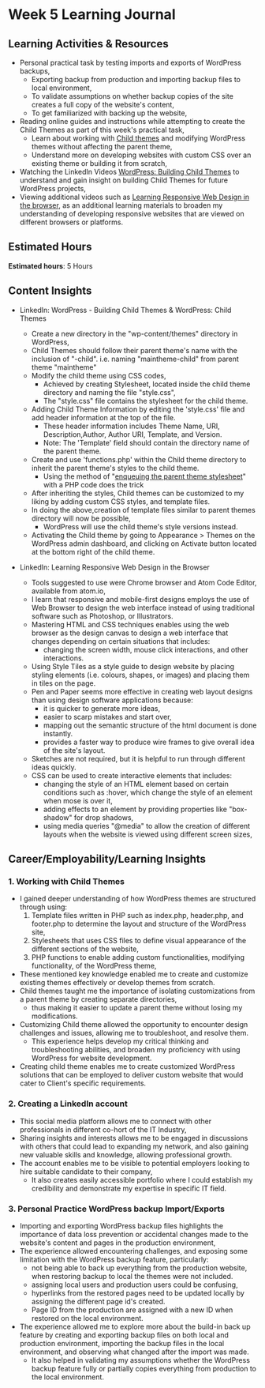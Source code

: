 # Week 5 Learning Journal <br/>

## Learning Activities & Resources
* Personal practical task by testing imports and exports of WordPress backups,
  * Exporting backup from production and importing backup files to local environment,
  * To validate assumptions on whether backup copies of the site creates a full copy of the website's content,
  * To get familiarized with backing up the website,
* Reading online guides and instructions while attempting to create the Child Themes as part of this week's practical task,
  * Learn about working with [Child themes](https://developer.wordpress.org/themes/advanced-topics/child-themes/) and modifying WordPress themes without affecting the parent theme,
  * Understand more on developing websites with custom CSS over an existing theme or building it from scratch,
* Watching the LinkedIn Videos [WordPress: Building Child Themes](https://www.linkedin.com/learning/wordpress-building-child-themes-3/what-you-need-to-know?autoSkip=true&resume=false&u=2223545) to understand and gain insight on building Child Themes for future WordPress projects,
* Viewing additional videos such as [Learning Responsive Web Design in the browser](https://www.linkedin.com/learning/learning-responsive-web-design-in-the-browser/welcome?u=2223545), as an additional learning materials to broaden my understanding of developing responsive websites that are viewed on different browsers or platforms.


## Estimated Hours
**Estimated hours**: 5 Hours

## Content Insights
* LinkedIn: WordPress - Building Child Themes & WordPress: Child Themes
  - Create a new directory in the "wp-content/themes" directory in WordPress,
  - Child Themes should follow their parent theme's name with the inclusion of "-child". i.e. naming "maintheme-child" from parent theme "maintheme"
  - Modify the child theme using CSS codes,
    - Achieved by creating Stylesheet, located inside the child theme directory and naming the file "style.css",
    - The "style.css" file contains the stylesheet for the child theme.
  - Adding Child Theme Information by editing the 'style.css' file and add header information at the top of the file.
    - These header information includes Theme Name, URI, Description,Author, Author URI, Template, and Version.
    - Note: The 'Template' field should contain the directory name of the parent theme.
  - Create and use 'functions.php' within the Child theme directory to inherit the parent theme's styles to the child theme.
    - Using the method of "[enqueuing the parent theme stylesheet](https://www.wpthemedetector.com/child-themes-enqueuing-the-parent-theme-stylesheet-instead-of-using-import/)" with a PHP code does the trick 
  - After inheriting the styles, Child themes can be customized to my liking by adding custom CSS styles, and template files.
  - In doing the above,creation of template files similar to parent themes directory will now be possible,
    - WordPress will use the child theme's style versions instead.
  - Activating the Child theme by going to Appearance > Themes on the WordPress admin dashboard, and clicking on Activate button located at the bottom right of the child theme.



* LinkedIn: Learning Responsive Web Design in the Browser
  - Tools suggested to use were Chrome browser and Atom Code Editor, available from atom.io,
  - I learn that responsive and mobile-first designs employs the use of Web Browser to design the web interface instead of using traditional software such as Photoshop, or Illustrators.
  - Mastering HTML and CSS techniques enables using the web browser as the design canvas to design a web interface that changes depending on certain situations that includes:
    - changing the screen width, mouse click interactions, and other interactions.
  - Using Style Tiles as a style guide to design website by placing styling elements (i.e. colours, shapes, or images) and placing them in tiles on the page.
  - Pen and Paper seems more effective in creating web layout designs than using design software applications because:
    - it is quicker to generate more ideas,
    - easier to scarp mistakes and start over,
    - mapping out the semantic structure of the html document is done instantly.
    - provides a faster way to produce wire frames to give overall idea of the site's layout.
  - Sketches are not required, but it is helpful to run through different ideas quickly.
  - CSS can be used to create interactive elements that includes:
    - changing the style of an HTML element based on certain conditions such as :hover, which change the style of an element when mose is over it,
    - adding effects to an element by providing properties like "box-shadow" for drop shadows,
    - using media queries "@media" to allow the creation of different layouts when the website is viewed using different screen sizes,
  


## Career/Employability/Learning Insights

### 1. Working with Child Themes<br>
  - I gained deeper understanding of how WordPress themes are structured through using:
    1) Template files written in PHP such as index.php, header.php, and footer.php to determine the layout and structure of the WordPress site,
    2) Stylesheets that uses CSS files to define visual appearance of the different sections of the website,
    3) PHP functions to enable adding custom functionalities, modifying functionality, of the WordPress theme,
  - These mentioned key knowledge enabled me to create and customize existing themes effectively or develop themes from scratch.
  - Child themes taught me the importance of isolating customizations from a parent theme by creating separate directories,
    - thus making it easier to update a parent theme without losing my modifications.
  - Customizing Child theme allowed the opportunity to encounter design challenges and issues, allowing me to troubleshoot, and resolve them.
    - This experience helps develop my critical thinking and troubleshooting abilities, and broaden my proficiency with using WordPress for website development.
  - Creating child theme enables me to create customized WordPress solutions that can be employed to deliver custom website that would cater to Client's specific requirements.



### 2. Creating a LinkedIn account<br>
  - This social media platform allows me to connect with other professionals in different co-hort of the IT Industry,
  - Sharing insights and interests allows me to be engaged in discussions with others that could lead to expanding my network, and also gaining new valuable skills and knowledge, allowing professional growth.
  - The account enables me to be visible to potential employers looking to hire suitable candidate to their company,
    - It also creates easily accessible portfolio where I could establish my credibility and demonstrate my expertise in specific IT field.



### 3. Personal Practice WordPress backup Import/Exports<br>
  - Importing and exporting WordPress backup files highlights the importance of data loss prevention or accidental changes made to the website's content and pages in the production environment,
  - The experience allowed encountering challenges, and exposing some limitation with the WordPress backup feature, particularly:
    - not being able to back up everything from the production website, when restoring backup to local the themes were not included.
    - assigning local users and production users could be confusing,
    - hyperlinks from the restored pages need to be updated locally by assigning the different page id's created.
    - Page ID from the production are assigned with a new ID when restored on the local environment.
  - The experience allowed me to explore more about the build-in back up feature by creating and exporting backup files on both local and production environment, importing the backup files in the local environment, and observing what changed after the import was made.
    - It also helped in validating my assumptions whether the WordPress backup feature fully or partially copies everything from production to the local environment.
    